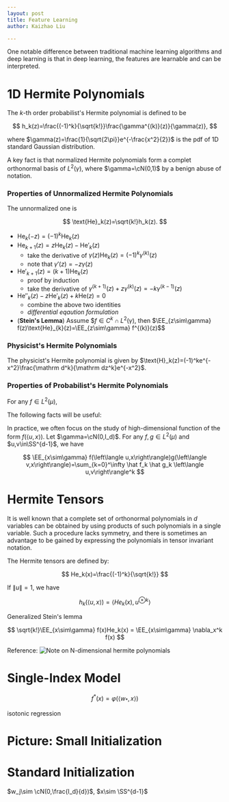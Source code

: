 ```yaml
---
layout: post
title: Feature Learning
author: Kaizhao Liu

---
```


One notable difference between traditional machine learning algorithms and deep learning is that in deep learning, the features are learnable and can be interpreted.



# 1D Hermite Polynomials


The $k$-th order probabilist's Hermite polynomial is defined to be

$$
h_k(z)=\frac{(-1)^k}{\sqrt{k!}}\frac{\gamma^{(k)}(z)}{\gamma(z)},
$$

where $\gamma(z)=\frac{1}{\sqrt{2\pi}}e^{-\frac{x^2}{2}}$ is the pdf of 1D standard Gaussian distribution.


A key fact is that normalized Hermite polynomials form a complet orthonormal basis of $L^2(\gamma)$, where $\gamma=\cN(0,1)$ by a benign abuse of notation.

### Properties of Unnormalized Hermite Polynomials

The unnormalized one is 

$$
\text{He}_k(z)=\sqrt{k!}h_k(z).
$$

- $\text{He}_{k}(-z)=(-1)^k\text{He}_k(z)$
- $\text{He}_{k+1}(z)=z\text{He}_k(z)-\text{He}'_k(z)$
  - take the derivative of $\gamma(z)\text{He}_{k}(z)=(-1)^k\gamma^{(k)}(z)$
  - note that $\gamma'(z)=-z\gamma(z)$
- $\text{He}'_{k+1}(z)=(k+1)\text{He}_k(z)$
  - proof by induction
  - take the derivative of $\gamma^{(k+1)}(z)+z\gamma^{(k)}(z)=-k\gamma^{(k-1)}(z)$
- $\text{He}''_{k}(z)-z\text{He}'_k(z)+k\text{He}(z)=0$
  - combine the above two identities
  - *differential eqaution formulation*
- (**Stein's Lemma**) Assume $$f\in C^k\cap  L^2(\gamma)$, then $\EE_{z\sim\gamma} f(z)\text{He}_{k}(z)=\EE_{z\sim\gamma} f^{(k)}(z)$$

### Physicist's Hermite Polynomials

The physicist's Hermite polynomial is given by $\text{H}_k(z)=(-1)^ke^{-x^2}\frac{\mathrm d^k}{\mathrm dz^k}e^{-x^2}$.

### Properties of Probabilist's Hermite Polynomials

For any $f\in L^2(\mu)$, 


The following facts will be useful:

In practice, we often focus on the study of high-dimensional function of the form $f(\left\langle u,x\right\rangle)$.
Let $\gamma=\cN(0,I_d)$. For any $f,g\in L^2(\mu)$ and $u,v\in\SS^{d-1}$, we have 

$$
\EE_{x\sim\gamma} f(\left\langle u,x\right\rangle)g(\left\langle v,x\right\rangle)=\sum_{k=0}^\infty \hat f_k \hat g_k \left\langle u,v\right\rangle^k 
$$

# Hermite Tensors

It is well known that a complete set of orthonormal polynomials in $d$ variables can be obtained by using products of such polynomials in a single variable. 
Such a procedure lacks symmetry, and there is sometimes an advantage to be gained by expressing the polynomials in tensor invariant notation.

The Hermite tensors are defined by:

$$
He_k(x)=\frac{(-1)^k}{\sqrt{k!}}
$$

If $\|u\|=1$, we have 

$$
h_k(\left\langle u,x\right\rangle) = \left\langle He_k(x),u^{\otimes k}\right\rangle
$$

Generalized Stein's lemma

$$
\sqrt{k!}\EE_{x\sim\gamma} f(x)He_k(x) = \EE_{x\sim\gamma} \nabla_x^k f(x)
$$

Reference:
![Note on N-dimensional hermite polynomials]()


# Single-Index Model

$$
f^*(x)=\varphi (\left\langle w_*,x\right\rangle)
$$

isotonic regression 



# Picture: Small Initialization



# Standard Initialization

$w_j\sim \cN(0,\frac{I_d}{d})$, $x\sim \SS^{d-1}$